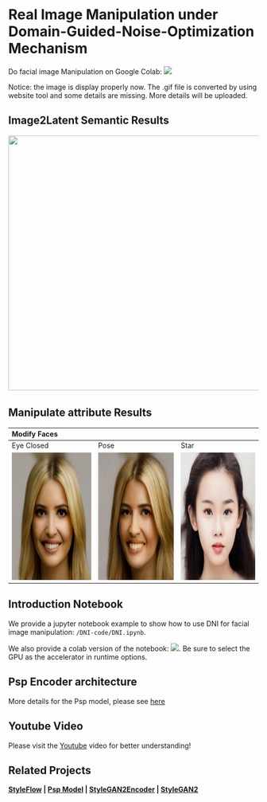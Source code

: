 # Real Image Manipulation under Domain-Guided-Noise-Optimization Mechanism

Do facial image Manipulation on Google Colab: [![](https://colab.research.google.com/assets/colab-badge.svg)](https://colab.research.google.com/drive/1iHjxBLK1H2N4FKTamYvkmIiPjMGw-_YL?authuser=1#scrollTo=AjyF24k-UXyb)

Notice: the image is display properly now. The .gif file is converted by using website tool and some details are missing. More details will be uploaded.

Image2Latent Semantic Results
------------
</div>
<img src="./DNI-Code/result_file/semantic.png" width="512" height="512"> 
</div>

Manipulate attribute Results
------------
| Modify Faces | | |
| :-- | :-- |:-- |
| Eye Closed | Pose | Star|
|</div><img src="./DNI-Code/result_file/eye.gif" width="256" height="256"> </div>|</div><img src="./DNI-Code/result_file/pose.gif" width="256" height="256"></div>|</div><img src="./DNI-Code/result_file/star.gif" width="256" height="256"></div>|

Introduction Notebook
------------------

We provide a jupyter notebook example to show how to use DNI for facial image manipulation: `/DNI-code/DNI.ipynb`.

We also provide a colab version of the notebook: [![](https://colab.research.google.com/assets/colab-badge.svg)](https://colab.research.google.com/drive/1iHjxBLK1H2N4FKTamYvkmIiPjMGw-_YL?authuser=1#scrollTo=AjyF24k-UXyb). Be sure to select the GPU as the accelerator in runtime options.

Psp Encoder architecture
----------------------
More details for the Psp model, please see [here](https://github.com/eladrich/pixel2style2pixel)

## Youtube Video

Please visit the [Youtube](https://www.youtube.com/watch?v=KrcCRZs7J98&feature=youtu.be) video for better understanding!

## Related Projects

**[StyleFlow](https://github.com/RameenAbdal/StyleFlow) | [Psp Model](https://github.com/eladrich/pixel2style2pixel) | [StyleGAN2Encoder](https://github.com/bryandlee/stylegan2-encoder-pytorch) | [StyleGAN2](https://github.com/NVlabs/stylegan2)**
